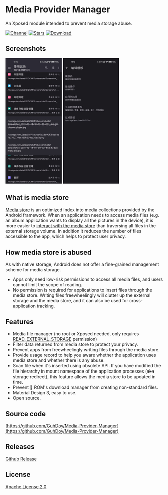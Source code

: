 # Media Provider Manager

An Xposed module intended to prevent media storage abuse.

[![Channel](https://img.shields.io/badge/Follow-Telegram-blue.svg?logo=telegram)](https://t.me/MediaProviderManager)
[![Stars](https://img.shields.io/github/stars/GuhDoy/Media-Provider-Manager?label=Stars)](https://github.com/GuhDoy/Media-Provider-Manager)
[![Download](https://img.shields.io/github/v/release/GuhDoy/Media-Provider-Manager?label=Download)](https://github.com/GuhDoy/Media-Provider-Manager/releases/latest)

## Screenshots

<p><img src="screenshots/record.jpg" height="400" alt="Screenshot"/>
<img src="screenshots/template.jpg" height="400" alt="Screenshot"/></p>

## What is media store

[Media store][1] is an optimized index into media collections provided by the Android framework. When an application needs to access media files (e.g. an album application wants to display all the pictures in the device), it is more easier to [interact with the media store][2] than traversing all files in the external storage volume. In addition it reduces the number of files accessible to the app, which helps to protect user privacy.

## How media store is abused

As with native storage, Android does not offer a fine-grained management scheme for media storage.
- Apps only need low-risk permissions to access all media files, and users cannot limit the scope of reading.
- No permission is required for applications to insert files through the media store. Writing files freewheelingly will clutter up the external storage and the media store, and it can also be used for cross-application tracking.

## Features

- Media file manager (no root or Xposed needed, only requires [READ_EXTERNAL_STORAGE][3] permission)
- Filter data returned from media store to protect your privacy.
- Prevent apps from freewheelingly writing files through the media store.
- Provide usage record to help you aware whether the application uses media store and whether there is any abuse.
- Scan file when it's inserted using obsolete API. If you have modified the file hierarchy in mount namespace of the application processes (~~aka storage redirect~~), this feature allows the media store to be updated in time.
- Prevent 💩 ROM's download manager from creating non-standard files.
- Material Design 3, easy to use.
- Open source.

## Source code

[https://github.com/GuhDoy/Media-Provider-Manager](https://github.com/GuhDoy/Media-Provider-Manager)

## Releases

[Github Release](https://github.com/GuhDoy/Media-Provider-Manager/releases/latest)

## License

[Apache License 2.0](http://www.apache.org/licenses/LICENSE-2.0.html)

[1]: https://developer.android.com/reference/android/provider/MediaStore
[2]: https://developer.android.com/training/data-storage/use-cases#handle-media-files
[3]: https://developer.android.com/reference/android/Manifest.permission.html#READ_EXTERNAL_STORAGE
